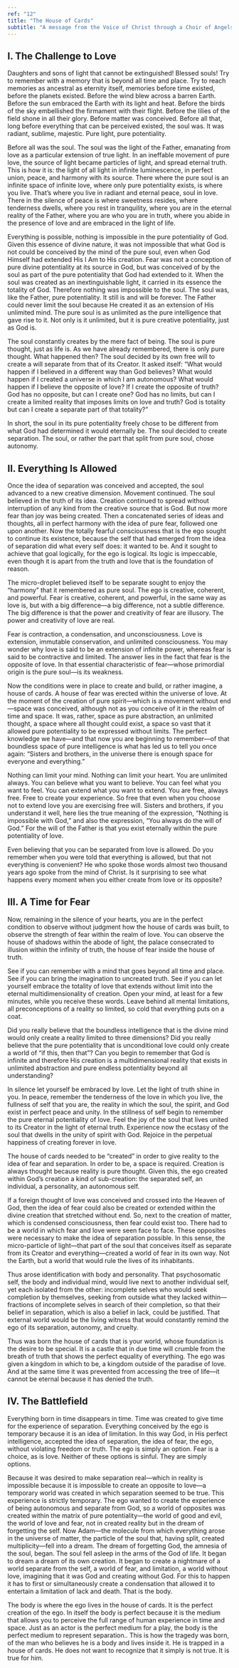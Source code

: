 ```yaml
---
ref: "12"
title: "The House of Cards"
subtitle: "A message from the Voice of Christ through a Choir of Angels in the presence of Archangel Raphael and Archangel Gabriel"
---
```


## I. The Challenge to Love

Daughters and sons of light that cannot be extinguished! Blessed souls! Try to
remember with a memory that is beyond all time and place. Try to reach memories
as ancestral as eternity itself, memories before time existed, before the
planets existed. Before the wind blew across a barren Earth. Before the sun
embraced the Earth with its light and heat. Before the birds of the sky
embellished the firmament with their flight. Before the lilies of the field
shone in all their glory. Before matter was conceived. Before all that, long
before everything that can be perceived existed, the soul was. It was radiant,
sublime, majestic. Pure light, pure potentiality.

Before all was the soul. The soul was the light of the Father, emanating from
love as a particular extension of true light. In an ineffable movement of pure
love, the source of light became particles of light, and spread eternal truth.
This is how it is: the light of all light in infinite luminescence, in perfect
union, peace, and harmony with its source. There where the pure soul is an
infinite space of infinite love, where only pure potentiality exists, is where
you live. That’s where you live in radiant and eternal peace, soul in love.
There in the silence of peace is where sweetness resides, where tenderness
dwells, where you rest in tranquility, where you are in the eternal reality of
the Father, where you are who you are in truth, where you abide in the presence
of love and are embraced in the light of life.

Everything is possible, nothing is impossible in the pure potentiality of God.
Given this essence of divine nature, it was not impossible that what God is not
could be conceived by the mind of the pure soul, even when God Himself had
extended His I Am to His creation. Fear was not a conception of pure divine
potentiality at its source in God, but was conceived of by the soul as part of
the pure potentiality that God had extended to it. When the soul was created as
an inextinguishable light, it carried in its essence the totality of God.
Therefore nothing was impossible to the soul. The soul was, like the Father,
pure potentiality. It still is and will be forever. The Father could never
limit the soul because He created it as an extension of His unlimited mind. The
pure soul is as unlimited as the pure intelligence that gave rise to it. Not
only is it unlimited, but it is pure creative potentiality, just as God is.

The soul constantly creates by the mere fact of being. The soul is pure
thought, just as life is. As we have already remembered, there is only pure
thought. What happened then? The soul decided by its own free will to create a
will separate from that of its Creator. It asked itself: “What would happen if
I believed in a different way than God believes? What would happen if I created
a universe in which I am autonomous? What would happen if I believe the
opposite of love? If I create the opposite of truth? God has no opposite, but
can I create one? God has no limits, but can I create a limited reality that
imposes limits on love and truth? God is totality but can I create a separate
part of that totality?”

In short, the soul in its pure potentiality freely chose to be different from
what God had determined it would eternally be. The soul decided to create
separation. The soul, or rather the part that split from pure soul, chose
autonomy.

## II. Everything Is Allowed

Once the idea of separation was conceived and accepted, the soul advanced to a
new creative dimension. Movement continued. The soul believed in the truth of
its idea. Creation continued to spread without interruption of any kind from
the creative source that is God. But now more fear than joy was being created.
Then a concatenated series of ideas and thoughts, all in perfect harmony with
the idea of pure fear, followed one upon another. Now the totally fearful
consciousness that is the ego sought to continue its existence, because the
self that had emerged from the idea of separation did what every self does: it
wanted to be. And it sought to achieve that goal logically, for the ego is
logical. Its logic is impeccable, even though it is apart from the truth and
love that is the foundation of reason.

The micro-droplet believed itself to be separate sought to enjoy the “harmony”
that it remembered as pure soul. The ego is creative, coherent, and powerful.
Fear is creative, coherent, and powerful, in the same way as love is, but with
a big difference—a big difference, not a subtle difference. The big difference
is that the power and creativity of fear are illusory. The power and creativity
of love are real.

Fear is contraction, a condensation, and unconsciousness. Love is extension,
immutable conservation, and unlimited consciousness. You may wonder why love is
said to be an extension of infinite power, whereas fear is said to be
contractive and limited. The answer lies in the fact that fear is the opposite
of love. In that essential characteristic of fear—whose primordial origin is
the pure soul—is its weakness.

Now the conditions were in place to create and build, or rather imagine, a
house of cards. A house of fear was erected within the universe of love. At the
moment of the creation of pure spirit—which is a movement without end—space was
conceived, although not as you conceive of it in the realm of time and space.
It was, rather, space as pure abstraction, an unlimited thought, a space where
all thought could exist, a space so vast that it allowed pure potentiality to
be expressed without limits. The perfect knowledge we have—and that now you are
beginning to remember—of that boundless space of pure intelligence is what
has led us to tell you once again: “Sisters and brothers, in the universe there
is enough space for everyone and everything.”

Nothing can limit your mind. Nothing can limit your heart. You are unlimited
always. You can believe what you want to believe. You can feel what you want to
feel. You can extend what you want to extend. You are free, always free. Free
to create your experience. So free that even when you choose not to extend love
you are exercising free will. Sisters and brothers, if you understand it well,
here lies the true meaning of the expression, “Nothing is impossible with God,”
and also the expression, “You always do the will of God.” For the will of the
Father is that you exist eternally within the pure potentiality of love.

Even believing that you can be separated from love is allowed. Do you remember
when you were told that everything is allowed, but that not everything is
convenient? He who spoke those words almost two thousand years ago spoke from
the mind of Christ. Is it surprising to see what happens every moment when you
either create from love or its opposite?

## III. A Time for Fear

Now, remaining in the silence of your hearts, you are in the perfect condition
to observe without judgment how the house of cards was built, to observe the
strength of fear within the realm of love. You can observe the house of shadows
within the abode of light, the palace consecrated to illusion within the
infinity of truth, the house of fear inside the house of truth.

See if you can remember with a mind that goes beyond all time and place. See if
you can bring the imagination to uncreated truth. See if you can let yourself
embrace the totality of love that extends without limit into the eternal
multidimensionality of creation. Open your mind, at least for a few minutes,
while you receive these words. Leave behind all mental limitations, all
preconceptions of a reality so limited, so cold that everything puts on a coat.

Did you really believe that the boundless intelligence that is the divine mind
would only create a reality limited to three dimensions? Did you really believe
that the pure potentiality that is unconditional love could only create a world
of “if this, then that”? Can you begin to remember that God is infinite and
therefore His creation is a multidimensional reality that exists in unlimited
abstraction and pure endless potentiality beyond all understanding?

In silence let yourself be embraced by love. Let the light of truth shine in
you. In peace, remember the tenderness of the love in which you live, the
fullness of self that you are, the reality in which the soul, the spirit, and
God exist in perfect peace and unity. In the stillness of self begin to
remember the pure eternal potentiality of love. Feel the joy of the soul that
lives united to its Creator in the light of eternal truth. Experience now the
ecstasy of the soul that dwells in the unity of spirit with God. Rejoice in the
perpetual happiness of creating forever in love.

The house of cards needed to be “created” in order to give reality to the idea
of fear and separation. In order to be, a space is required. Creation is always
thought because reality is pure thought. Given this, the ego created within
God’s creation a kind of sub-creation: the separated self, an individual, a
personality, an autonomous self.

If a foreign thought of love was conceived and crossed into the Heaven of God,
then the idea of fear could also be created or extended within the divine
creation that stretched without end. So, next to the creation of matter, which
is condensed consciousness, then fear could exist too. There had to be a
world in which fear and love were seen face to face. These opposites were
necessary to make the idea of separation possible. In this sense, the
micro-particle of light—that part of the soul that conceives itself as separate
from its Creator and everything—created a world of fear in its own way. Not the
Earth, but a world that would rule the lives of its inhabitants.

Thus arose identification with body and personality. That psychosomatic self,
the body and individual mind, would live next to another individual self, yet
each isolated from the other: incomplete selves who would seek completion by
themselves, seeking from outside what they lacked within—fractions of
incomplete selves in search of their completion, so that their belief in
separation, which is also a belief in lack, could be justified. That external
world would be the living witness that would constantly remind the ego of its
separation, autonomy, and cruelty.

Thus was born the house of cards that is your world, whose foundation is the
desire to be special. It is a castle that in due time will crumble from the
breath of truth that shows the perfect equality of everything. The ego was
given a kingdom in which to be, a kingdom outside of the paradise of love. And
at the same time it was prevented from accessing the tree of life—it cannot be
eternal because it has denied the truth.

## IV. The Battlefield

Everything born in time disappears in time. Time was created to give time for
the experience of separation. Everything conceived by the ego is temporary
because it is an idea of limitation. In this way God, in His perfect
intelligence, accepted the idea of separation, the idea of fear, the ego,
without violating freedom or truth. The ego is simply an option. Fear is a
choice, as is love. Neither of these options is sinful. They are simply
options.

Because it was desired to make separation real—which in reality is impossible
because it is impossible to create an opposite to love—a temporary world was
created in which separation seemed to be true. This experience is strictly
temporary. The ego wanted to create the experience of being autonomous and
separate from God, so a world of opposites was created within the matrix of
pure potentiality—the world of good and evil, the world of love and fear, not
in created reality but in the dream of forgetting the self. Now Adam—the
molecule from which everything arose in the universe of matter, the particle of
the soul that, having split, created multiplicity—fell into a dream. The dream
of forgetting God, the amnesia of the soul, began. The soul fell asleep in the
arms of the God of life. It began to dream a dream of its own creation. It
began to create a nightmare of a world separate from the self, a world of fear,
and limitation, a world without love, imagining that it was God and creating
without God. For this to happen it has to first or simultaneously create a
condensation that allowed it to entertain a limitation of lack and death. That
is the body.

The body is where the ego lives in the house of cards. It is the perfect
creation of the ego. In itself the body is perfect because it is the medium
that allows you to perceive the full range of human experience in time and
space. Just as an actor is the perfect medium for a play, the body is the
perfect medium to represent separation.. This is how the tragedy was born, of
the man who believes he is a body and lives inside it. He is trapped in a house
of cards. He does not want to recognize that it simply is not true. It is true
for him.


